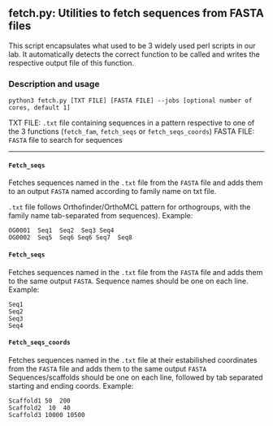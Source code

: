 ## fetch.py: Utilities to fetch sequences from FASTA files

This script encapsulates what used to be 3 widely used perl scripts in our lab. It automatically detects the correct function to be called and writes the respective output file of this function.

### Description and usage

`python3 fetch.py [TXT FILE] [FASTA FILE] --jobs [optional number of cores, default 1]`

TXT FILE: `.txt` file containing sequences in a pattern respective to one of the 3 functions (`fetch_fam`, `fetch_seqs` or `fetch_seqs_coords`)
FASTA FILE: `FASTA` file to search for sequences

---

#### `Fetch_seqs`
Fetches sequences named in the `.txt` file from the `FASTA` file and adds them to an output `FASTA` named according to family name on txt file.

`.txt` file follows Orthofinder/OrthoMCL pattern for orthogroups, with the family name tab-separated from sequences). Example:
```
OG0001  Seq1  Seq2  Seq3 Seq4
OG0002  Seq5  Seq6 Seq6 Seq7  Seq8
```

#### `Fetch_seqs`
Fetches sequences named in the `.txt` file from the `FASTA` file and adds them to the same output `FASTA`.
Sequence names should be one on each line. Example:
```
Seq1
Seq2
Seq3
Seq4
```
#### `Fetch_seqs_coords`
Fetches sequences named in the `.txt` file at their estabilished coordinates from the `FASTA` file and adds them to the same output `FASTA`
Sequences/scaffolds should be one on each line, followed by tab separated starting and ending coords. Example:
```
Scaffold1 50  200
Scaffold2  10  40
Scaffold3 10000 10500 
```
